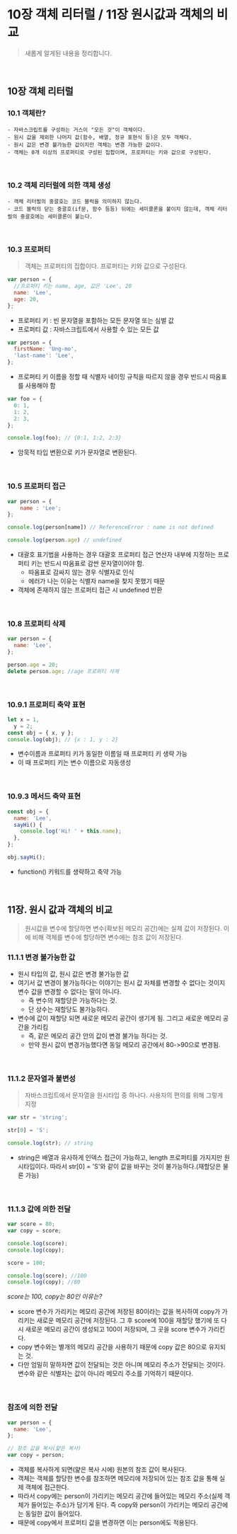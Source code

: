 # 10장 객체 리터럴 / 11장 원시값과 객체의 비교

> 새롭게 알게된 내용을 정리합니다.

<br>

## **10장 객체 리터럴**

### 10.1 객체란?

```
- 자바스크립트를 구성하는 거스이 "모든 것"이 객체이다.
- 원시 값을 제외한 나머지 값(함수, 배열, 정규 표현식 등)은 모두 객체다.
- 원시 값은 변경 불가능한 값이지만 객체는 변경 가능한 값이다.
- 객체는 0개 이상의 프로퍼티로 구성된 집합이며, 프로퍼티는 키와 값으로 구성된다.
```

<br>

### 10.2 객체 리터럴에 의한 객체 생성

```
- 객체 리터럴의 중괄호는 코드 블럭을 의미하지 않는다.
- 코드 블럭의 닫는 중괄호(if문, 함수 등등) 뒤에는 세미콜론을 붙이지 않는데, 객체 리터럴의 중괄호에는 세미클론이 붙는다.
```

<br>

### 10.3 프로퍼티

> 객체는 프로퍼티의 집합이다. 프로퍼티는 키와 값으로 구성된다.

```js
var person = {
  //프로퍼티 키는 name, age, 값은 'Lee', 20
  name: 'Lee',
  age: 20,
};
```

- 프로퍼티 키 : 빈 문자열을 포함하는 모든 문자열 또는 심벌 값
- 프로퍼티 값 : 자바스크립트에서 사용할 수 있는 모든 값

```js
var person = {
  firstName: 'Ung-mo',
  'last-name': 'Lee',
};
```

- 프로퍼티 키 이름을 정할 때 식별자 네이밍 규칙을 따르지 않을 경우 반드시 따옴표를 사용해야 함

```js
var foo = {
  0: 1,
  1: 2,
  2: 3,
};

console.log(foo); // {0:1, 1:2, 2:3}
```

- 암묵적 타입 변환으로 키가 문자열로 변환된다.

<br>

### 10.5 프로퍼티 접근

```js
var person = {
    name : 'Lee';
};

console.log(person[name]) // ReferenceError : name is not defined

console.log(person.age) // undefined
```

- 대괄호 표기법을 사용하는 경우 대괄호 프로퍼티 접근 연산자 내부에 지정하는 프로퍼티 키는 반드시 따옴표로 감싼 문자열이어야 함.
  - 따옴표로 감싸지 않는 경우 식별자로 인식
  - 에러가 나는 이유는 식별자 name을 찾지 못했기 때문
- 객체에 존재하지 않는 프로퍼티 접근 시 undefined 반환

<br>

### 10.8 프로퍼티 삭제

```js
var person = {
  name: 'Lee',
};

person.age = 20;
delete person.age; //age 프로퍼티 삭제
```

<br>

### 10.9.1 프로퍼티 축약 표현

```js
let x = 1,
  y = 2;
const obj = { x, y };
console.log(obj); // {x : 1, y : 2}
```

- 변수이름과 프로퍼티 키가 동일한 이름일 때 프로퍼티 키 생략 가능
- 이 때 프로퍼티 키는 변수 이름으로 자동생성

<br>

### 10.9.3 메서드 축약 표현

```js
const obj = {
  name: 'Lee',
  sayHi() {
    console.log('Hi! ' + this.name);
  },
};

obj.sayHi();
```

- function() 키워드를 생략하고 축약 가능

<br>

## **11장. 원시 값과 객체의 비교**

> 원시값을 변수에 할당하면 변수(확보된 메모리 공간)에는 실제 값이 저장된다. 이에 비해 객체를 변수에 할당하면 변수에는 참조 값이 저장된다.

### 11.1.1 변경 불가능한 값

- 원시 타입의 값, 원시 값은 변경 불가능한 값
- 여기서 값 변경이 불가능하다는 이야기는 원시 값 자체를 변경할 수 없다는 것이지 변수 값을 변경할 수 없다는 말이 아니다.
  - 즉 변수의 재할당은 가능하다는 것.
  - 단 상수는 재할당도 불가능하다.
- 변수에 값이 재할당 되면 새로운 메모리 공간이 생기게 됨. 그리고 새로운 메모리 공간을 가리킴
  - 즉, 같은 메모리 공간 안의 값이 변경 불가능 하다는 것.
  - 만약 원시 값이 변경가능했다면 동일 메모리 공간에서 80->90으로 변경됨.

<br>

### 11.1.2 문자열과 불변성

> 자바스크립트에서 문자열을 원시타입 중 하나다. 사용자의 편의를 위해 그렇게 지정

```js
var str = 'string';

str[0] = 'S';

console.log(str); // string
```

- string은 배열과 유사하게 인덱스 접근이 가능하고, length 프로퍼티를 가지지만 원시타입이다. 따라서 str[0] = 'S'와 같이 값을 바꾸는 것이 불가능하다.(재할당은 물론 가능)

<br>

### 11.1.3 값에 의한 전달

```js
var score = 80;
var copy = score;

console.log(score);
console.log(copy);

score = 100;

console.log(score); //100
console.log(copy); //80
```

_score는 100, copy는 80인 이유는?_

- score 변수가 가리키는 메모리 공간에 저장된 80이라는 값을 복사하여 copy가 가리키는 새로운 메모리 공간에 저장된다. 그 후 score에 100을 재할당 했기에 또 다시 새로운 메모리 공간이 생성되고 100이 저장되며, 그 곳을 score 변수가 가리킨다.
- copy 변수와는 별개의 메모리 공간을 사용하기 때문에 copy 값은 80으로 유지되는 것.
- 다만 엄밀히 말하자면 값이 전달되는 것은 아니며 메모리 주소가 전달되는 것이다. 변수와 같은 식별자는 값이 아니라 메모리 주소를 기억하기 때문이다.

<br>

### 참조에 의한 전달

```js
var person = {
  name: 'Lee',
};

// 참조 값을 복사(얉은 복사)
var copy = person;
```

- 객체를 복사하게 되면(얉은 복사 시에) 원본의 참조 값이 복사된다.
- 객체는 객체를 할당한 변수를 참조하면 메모리에 저장되어 있는 참조 값을 통해 실제 객체에 접근한다.
- 따라서 copy에는 person이 가리키는 메모리 공간에 들어있는 메모리 주소(실제 객체가 들어있는 주소)가 담기게 된다. 즉 copy와 person이 가리키는 메모리 공간에는 동일한 값이 들어있다.
- 때문에 copy에서 프로퍼티 값을 변경하면 이는 person에도 적용된다.
